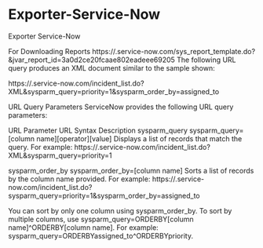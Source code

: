 # Exporter-Service-Now
Exporter Service-Now

For Downloading Reports 
https://<instance-name>.service-now.com/sys_report_template.do?<format>&<query like this>jvar_report_id=3a0d2ce20fcaae802eadeee69205
<export format processor>
The following URL query produces an XML document similar to the sample shown:

https://<instance name>.service-now.com/incident_list.do?XML&sysparm_query=priority=1&sysparm_order_by=assigned_to


URL Query Parameters
ServiceNow provides the following URL query parameters:

URL Parameter	URL Syntax	Description
sysparm_query	sysparm_query=[column name][operator][value]	Displays a list of records that match the query. For example:
https://<instance name>.service-now.com/incident_list.do?XML&sysparm_query=priority=1

sysparm_order_by	sysparm_order_by=[column name]	Sorts a list of records by the column name provided. For example:
https://<instance name>.service-now.com/incident_list.do?sysparm_query=priority=1&sysparm_order_by=assigned_to

You can sort by only one column using sysparm_order_by. To sort by multiple columns, use sysparm_query=ORDERBY[column name]^ORDERBY[column name]. For example: sysparm_query=ORDERBYassigned_to^ORDERBYpriority.
